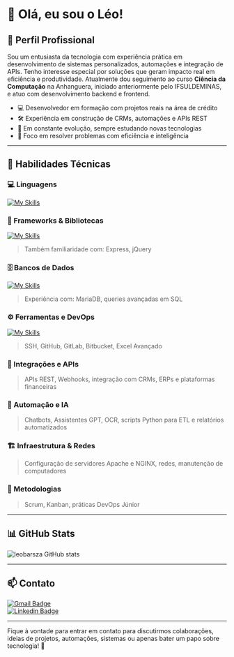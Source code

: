 # 👋 Olá, eu sou o Léo!

## 💼 Perfil Profissional

Sou um entusiasta da tecnologia com experiência prática em desenvolvimento de sistemas personalizados, automações e integração de APIs. Tenho interesse especial por soluções que geram impacto real em eficiência e produtividade. Atualmente dou seguimento ao curso **Ciência da Computação** na Anhanguera, iniciado anteriormente pelo IFSULDEMINAS, e atuo com desenvolvimento backend e frontend.

- 💻 Desenvolvedor em formação com projetos reais na área de crédito
- 🛠️ Experiência em construção de CRMs, automações e APIs REST
- 🌱 Em constante evolução, sempre estudando novas tecnologias
- 🎯 Foco em resolver problemas com eficiência e inteligência

---

## 🚀 Habilidades Técnicas

### 💻 Linguagens  
[![My Skills](https://skillicons.dev/icons?i=php,javascript,typescript,python,c,cs,cpp)](https://skillicons.dev)

### 🧰 Frameworks & Bibliotecas  
[![My Skills](https://skillicons.dev/icons?i=laravel,vue,nodejs,bootstrap)](https://skillicons.dev)  
> Também familiaridade com: Express, jQuery

### 🗄️ Bancos de Dados  
[![My Skills](https://skillicons.dev/icons?i=mysql,postgres)](https://skillicons.dev)  
> Experiência com: MariaDB, queries avançadas em SQL

### ⚙️ Ferramentas e DevOps  
[![My Skills](https://skillicons.dev/icons?i=git,docker,linux,vscode)](https://skillicons.dev)  
> SSH, GitHub, GitLab, Bitbucket, Excel Avançado

### 🔗 Integrações e APIs  
> APIs REST, Webhooks, integração com CRMs, ERPs e plataformas financeiras

### 🤖 Automação e IA  
> Chatbots, Assistentes GPT, OCR, scripts Python para ETL e relatórios automatizados

### 🏗️ Infraestrutura & Redes  
> Configuração de servidores Apache e NGINX, redes, manutenção de computadores

### 🧠 Metodologias  
> Scrum, Kanban, práticas DevOps Júnior

---

## 📊 GitHub Stats

![leobarsza GitHub stats](https://github-readme-stats.vercel.app/api?username=leobarsza&show_icons=true&theme=dark&count_private=true)

---

## 📫 Contato

[![Gmail Badge](https://img.shields.io/badge/-leonardobarsza@gmail.com-006bed?style=flat-square&logo=Gmail&logoColor=white)](mailto:leonardobarsza@gmail.com)  
[![Linkedin Badge](https://img.shields.io/badge/-leonardosouzab-blue?style=flat-square&logo=Linkedin&logoColor=white&link=https://www.linkedin.com/in/leonardosouzab/)](https://www.linkedin.com/in/leonardosouzab/)

---

Fique à vontade para entrar em contato para discutirmos colaborações, ideias de projetos, automações, sistemas ou apenas bater um papo sobre tecnologia! 🚀
